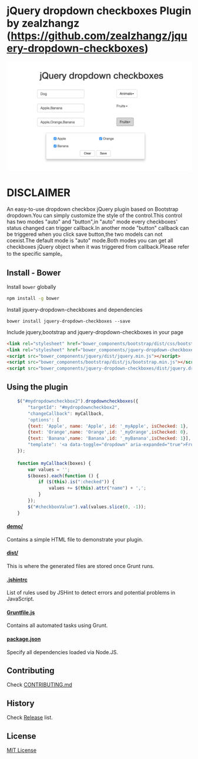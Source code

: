 # jQuery dropdown checkboxes Plugin by zealzhangz (https://github.com/zealzhangz/jquery-dropdown-checkboxes)

![jquery-dropdown-checkboxes](https://github.com/zealzhangz/jquery-dropdown-checkboxes/blob/master/readme.png)

# DISCLAIMER
An easy-to-use dropdown checkbox jQuery plugin based on Bootstrap dropdown.You can simply customize the style of the control.This control
has two modes "auto" and "button",in "auto" mode every checkboxes' status changed can trigger callback.In another mode "button" callback
can be triggered when you click save button,the two models can not coexist.The default mode is "auto" mode.Both modes you can get all checkboxes
jQuery object when it was triggered from callback.Please refer to the specific sample。

## Install - Bower

Install `bower` globally
```sh
npm install -g bower
```

Install jquery-dropdown-checkboxes and dependencies
```
bower install jquery-dropdown-checkboxes --save
```

Include jquery,bootstrap and jquery-dropdown-checkboxes in your page
```html
<link rel="stylesheet" href="bower_components/bootstrap/dist/css/bootstrap.min.css"/>
<link rel="stylesheet" href="bower_components/jquery-dropdown-checkboxes/dist/jquery.dropdowncheckboxes.min.css"/>
<script src="bower_components/jquery/dist/jquery.min.js"></script>
<script src="bower_components/bootstrap/dist/js/bootstrap.min.js"></script>
<script src="bower_components/jquery-dropdown-checkboxes/dist/jquery.dropdowncheckboxes.min.js"></script>
```

## Using the plugin
```javascript
    $("#mydropdowncheckbox2").dropdowncheckboxes({
        "targetId": "#mydropdowncheckbox2",
        "changeCallback": myCallback,
        'options': [
        {text: 'Apple', name: 'Apple', id: '_myApple', isChecked: 1},
        {text: 'Orange',name: 'Orange',id: '_myOrange',isChecked: 0},
        {text: 'Banana',name: 'Banana',id: '_myBanana',isChecked: 1}],
        "template": '<a data-toggle="dropdown" aria-expanded="true">Fruits<span class="caret"></span></a>'
    });

    function myCallback(boxes) {
        var values = '';
        $(boxes).each(function () {
            if ($(this).is(":checked")) {
                values += $(this).attr("name") + ',';
            }
        });
        $("#checkboxValue").val(values.slice(0, -1));
    }
```
#### [demo/](https://github.com/zealzhangz/jquery-dropdown-checkboxes/tree/master/demo)

Contains a simple HTML file to demonstrate your plugin.

#### [dist/](https://github.com/zealzhangz/jquery-dropdown-checkboxes/tree/master/dist)

This is where the generated files are stored once Grunt runs.

#### [.jshintrc](https://github.com/zealzhangz/jquery-dropdown-checkboxes/blob/master/.jshintrc)

List of rules used by JSHint to detect errors and potential problems in JavaScript.

#### [Gruntfile.js](https://github.com/zealzhangz/jquery-dropdown-checkboxes/blob/master/Gruntfile.js)

Contains all automated tasks using Grunt.

#### [package.json](https://github.com/zealzhangz/jquery-dropdown-checkboxes/blob/master/package.json)

Specify all dependencies loaded via Node.JS.

## Contributing

Check [CONTRIBUTING.md](https://github.com/zealzhangz/jquery-dropdown-checkboxes/blob/master/CONTRIBUTING.md)

## History

Check [Release](https://github.com/zealzhangz/jquery-dropdown-checkboxes/releases) list.

## License

[MIT License](http://zealzhangz.mit-license.org/)